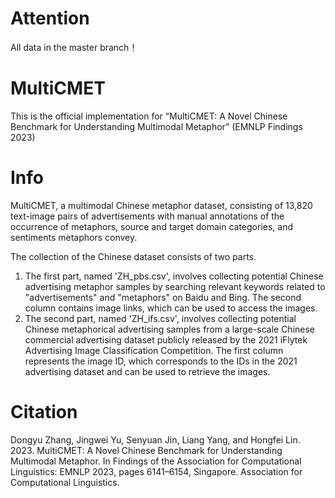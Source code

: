 # Attention
All data in the master branch！


# MultiCMET
This is the official implementation for “MultiCMET: A Novel Chinese Benchmark for Understanding Multimodal Metaphor” (EMNLP Findings 2023)

# Info

MultiCMET, a multimodal Chinese metaphor dataset, consisting of 13,820 text-image pairs of advertisements with manual annotations of the occurrence of metaphors, source and target domain categories, and sentiments metaphors convey. 

The collection of the Chinese dataset consists of two parts. 

1. The first part, named 'ZH_pbs.csv', involves collecting potential Chinese advertising metaphor samples by searching relevant keywords related to "advertisements" and "metaphors" on Baidu and Bing. The second column contains image links, which can be used to access the images. 
2. The second part, named 'ZH_ifs.csv', involves collecting potential Chinese metaphorical advertising samples from a large-scale Chinese commercial advertising dataset publicly released by the 2021 iFlytek Advertising Image Classification Competition. The first column represents the image ID, which corresponds to the IDs in the 2021 advertising dataset and can be used to retrieve the images.

# Citation
Dongyu Zhang, Jingwei Yu, Senyuan Jin, Liang Yang, and Hongfei Lin. 2023. MultiCMET: A Novel Chinese Benchmark for Understanding Multimodal Metaphor. In Findings of the Association for Computational Linguistics: EMNLP 2023, pages 6141–6154, Singapore. Association for Computational Linguistics.
